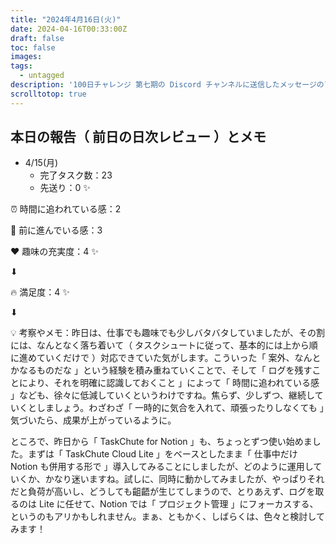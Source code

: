 ```yaml
---
title: "2024年4月16日(火)"
date: 2024-04-16T00:33:00Z
draft: false
toc: false
images:
tags: 
  - untagged
description: '100日チャレンジ 第七期の Discord チャンネルに送信したメッセージのアーカイブ'
scrolltotop: true
---
```


## 本日の報告（ 前日の日次レビュー ）とメモ

- 4/15(月)
  - 完了タスク数：23
  - 先送り：0 ✨

⏰ 時間に追われている感：2

💪 前に進んでいる感：3

❤️ 趣味の充実度：4 ✨

⬇︎

🔥 満足度：4 ✨

⬇︎

💡 考察やメモ：昨日は、仕事でも趣味でも少しバタバタしていましたが、その割には、なんとなく落ち着いて（ タスクシュートに従って、基本的には上から順に進めていくだけで ）対応できていた気がします。こういった「 案外、なんとかなるものだな 」という経験を積み重ねていくことで、そして「 ログを残すことにより、それを明確に認識しておくこと 」によって「 時間に追われている感 」なども、徐々に低減していくというわけですね。焦らず、少しずつ、継続していくとしましょう。わざわざ「 一時的に気合を入れて、頑張ったりしなくても 」気づいたら、成果が上がっているように。

ところで、昨日から「 TaskChute for Notion 」も、ちょっとずつ使い始めました。まずは「 TaskChute Cloud Lite 」をベースとしたまま「 仕事中だけ Notion も併用する形で 」導入してみることにしましたが、どのように運用していくか、かなり迷いますね。試しに、同時に動かしてみましたが、やっぱりそれだと負荷が高いし、どうしても齟齬が生じてしまうので、とりあえず、ログを取るのは Lite に任せて、Notion では「 プロジェクト管理 」にフォーカスする、というのもアリかもしれません。まぁ、ともかく、しばらくは、色々と検討してみます！
